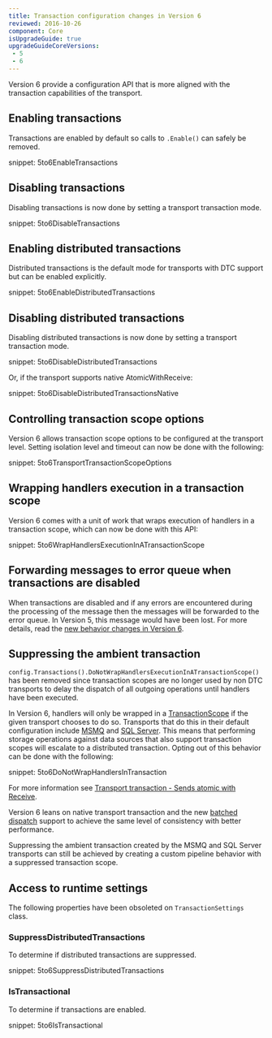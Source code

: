 ```yaml
---
title: Transaction configuration changes in Version 6
reviewed: 2016-10-26
component: Core
isUpgradeGuide: true
upgradeGuideCoreVersions:
 - 5
 - 6
---
```


Version 6 provide a configuration API that is more aligned with the transaction capabilities of the transport.


## Enabling transactions

Transactions are enabled by default so calls to `.Enable()` can safely be removed.

snippet: 5to6EnableTransactions


## Disabling transactions

Disabling transactions is now done by setting a transport transaction mode.

snippet: 5to6DisableTransactions


## Enabling distributed transactions

Distributed transactions is the default mode for transports with DTC support but can be enabled explicitly.

snippet: 5to6EnableDistributedTransactions


## Disabling distributed transactions

Disabling distributed transactions is now done by setting a transport transaction mode.

snippet: 5to6DisableDistributedTransactions

Or, if the transport supports native AtomicWithReceive:

snippet: 5to6DisableDistributedTransactionsNative


## Controlling transaction scope options

Version 6 allows transaction scope options to be configured at the transport level. Setting isolation level and timeout can now be done with the following:

snippet: 5to6TransportTransactionScopeOptions


## Wrapping handlers execution in a transaction scope

Version 6 comes with a unit of work that wraps execution of handlers in a transaction scope, which can now be done with this API:

snippet: 5to6WrapHandlersExecutionInATransactionScope


## Forwarding messages to error queue when transactions are disabled

When transactions are disabled and if any errors are encountered during the processing of the message then the messages will be forwarded to the error queue. In Version 5, this message would have been lost. For more details, read the [new behavior changes in Version 6](/transports/transactions.md#transactions-unreliable-transactions-disabled).


## Suppressing the ambient transaction

`config.Transactions().DoNotWrapHandlersExecutionInATransactionScope()` has been removed since transaction scopes are no longer used by non DTC transports to delay the dispatch of all outgoing operations until handlers have been executed.

In Version 6, handlers will only be wrapped in a [TransactionScope](https://msdn.microsoft.com/en-us/library/system.transactions.transactionscope.aspx) if the given transport chooses to do so. Transports that do this in their default configuration include [MSMQ](/transports/msmq/) and [SQL Server](/transports/sqlserver/). This means that performing storage operations against data sources that also support transaction scopes will escalate to a distributed transaction. Opting out of this behavior can be done with the following:

snippet: 5to6DoNotWrapHandlersInTransaction

For more information see [Transport transaction - Sends atomic with Receive](/transports/transactions.md#transactions-transport-transaction-sends-atomic-with-receive).

Version 6 leans on native transport transaction and the new [batched dispatch](/nservicebus/messaging/batched-dispatch.md) support to achieve the same level of consistency with better performance.

Suppressing the ambient transaction created by the MSMQ and SQL Server transports can still be achieved by creating a custom pipeline behavior with a suppressed transaction scope.


## Access to runtime settings

The following properties have been obsoleted on `TransactionSettings` class.


### SuppressDistributedTransactions

To determine if distributed transactions are suppressed.

snippet: 5to6SuppressDistributedTransactions


### IsTransactional

To determine if transactions are enabled.

snippet: 5to6IsTransactional